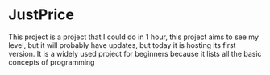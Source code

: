# JustPrice
This project is a project that I could do in 1 hour, this project aims to see my level, but it will probably have updates, but today it is hosting its first version. It is a widely used project for beginners because it lists all the basic concepts of programming
